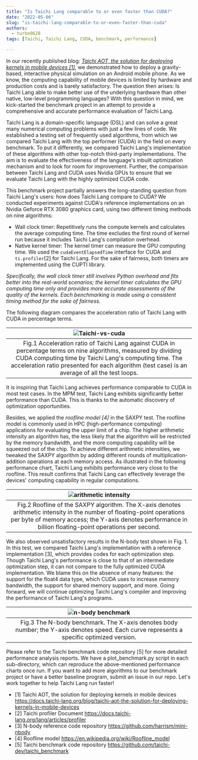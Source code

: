 ```yaml
---
title: "Is Taichi Lang comparable to or even faster than CUDA?"
date: "2022-05-06"
slug: "is-taichi-lang-comparable-to-or-even-faster-than-cuda"
authors:
  - turbo0628
tags: [Taichi, Taichi Lang, CUDA, benchmark, performance]

---
```


In our recently published blog: *[Taichi AOT, the solution for deploying kernels in mobile devices [1]](https://docs.taichi-lang.org/blog/taichi-aot-the-solution-for-deploying-kernels-in-mobile-devices)*, we demonstrated how to deploy a gravity-based, interactive physical simulation on an Android mobile phone. As we know, the computing capability of mobile devices is limited by hardware and production costs and is barely satisfactory. The question then arises: Is Taichi Lang able to make better use of the underlying hardware than other native, low-level programming languages? With this question in mind, we kick-started the benchmark project in an attempt to provide a comprehensive and accurate performance evaluation of Taichi Lang.

Taichi Lang is a domain-specific language (DSL) and can solve a great many numerical computing problems with just a few lines of code. We established a testing set of frequently used algorithms, from which we compared Taichi Lang with the top performer (CUDA) in the field on every benchmark. To put it differently, we compared Taichi Lang's implementation of these algorithms with other top-notch third-party implementations. The aim is to evaluate the effectiveness of the language's inbuilt optimization mechanism and to look for room for improvement. Further, the comparison between Taichi Lang and CUDA uses Nvidia GPUs to ensure that we evaluate Taichi Lang with the highly optimized CUDA code.

<!--truncate-->

This benchmark project partially answers the long-standing question from Taichi Lang's users: how does Taichi Lang compare to CUDA? We conducted experiments against CUDA's reference implementations on an Nvidia Geforce RTX 3080 graphics card, using two different timing methods on nine algorithms:

- Wall clock timer: Repetitively runs the compute kernels and calculates the average computing time. The time excludes the first round of kernel run because it includes Taichi Lang's compilation overhead.
- Native kernel timer: The kernel timer can measure the GPU computing time. We used the `cudaEventElapsedTime` interface for CUDA and `ti.profiler`[2] for Taichi Lang. For the sake of fairness, both timers are implemented using the CUPTI library.

*Specifically, the wall clock timer still involves Python overhead and fits better into the real-world scenarios; the kernel timer calculates the GPU computing time only and provides more accurate assessments of the quality of the kernels. Each benchmarking is made using a consistent timing method for the sake of fairness.*

The following diagram compares the acceleration ratio of Taichi Lang with CUDA in percentage terms. 

|![Taichi-vs-cuda](https://user-images.githubusercontent.com/93570324/167157162-1f336f55-6882-4630-a952-4e2bca1b3c5a.png)|
|:--:|
| Fig.1 Acceleration ratio of Taichi Lang against CUDA in percentage terms on nine algorithms, measured by dividing CUDA computing time by Taichi Lang's computing time. The acceleration ratio presented for each algorithm (test case) is an average of all the test loops.   |

It is inspiring that Taichi Lang achieves performance comparable to CUDA in most test cases. In the MPM test, Taichi Lang exhibits significantly better performance than CUDA. This is thanks to the automatic discovery of optimization opportunities.

Besides, we applied the *roofline model [4]* in the SAXPY test. The roofline model is commonly used in HPC (high-performance computing) applications for evaluating the upper limit of a chip. The higher arithmetic intensity an algorithm has, the less likely that the algorithm will be restricted by the memory bandwidth, and the more computing capability will be squeezed out of the chip. To achieve different arithmetic intensities, we tweaked the SAXPY algorithm by adding different rounds of multiplication-addition operations at each memory access. As illustrated in the following performance chart, Taichi Lang exhibits performance very close to the roofline. This result confirms that Taichi Lang can effectively leverage the devices' computing capability in regular computations.

| ![arithmetic intensity](https://user-images.githubusercontent.com/93570324/167157241-3c901cd5-8ca1-4cfe-8e25-554155374d14.png) |
|:--:|
| Fig.2 Roofline of the SAXPY algorithm. The X-axis denotes arithmetic intensity in the number of floating-point operations per byte of memory access; the Y-axis denotes performance in billion floating-point operations per second. |

We also observed unsatisfactory results in the N-body test shown in Fig. 1. In this test, we compared Taichi Lang's implementation with a reference implementation [3], which provides codes for each optimization step. Though Taichi Lang's performance is close to that of an intermediate optimization step, it can not compare to the fully optimized CUDA implementation. We blame this on the absence of many features: the support for the float4 data type, which CUDA uses to increase memory bandwidth, the support for shared memory support, and more. Going forward, we will continue optimizing Taichi Lang's compiler and improving the performance of Taichi Lang's programs.

| ![n-body benchmark](https://user-images.githubusercontent.com/93570324/167157281-7a59ca54-5222-4e6d-8735-d544acc4a40a.png) |
|:--:|
| Fig.3 The N-body benchmark. The X-axis denotes body number; the Y-axis denotes speed. Each curve represents a specific optimized version. |

Please refer to the Taichi benchmark code repository [5] for more detailed performance analysis reports. We have a plot_benchmark.py script in each sub-directory, which can reproduce the above-mentioned performance charts once run. If you want to add more algorithms to our benchmark project or have a better baseline program, submit an issue in our repo. Let's work together to help Taichi Lang run faster!

- [1] Taichi AOT, the solution for deploying kernels in mobile devices https://docs.taichi-lang.org/blog/taichi-aot-the-solution-for-deploying-kernels-in-mobile-devices  
- [2] Taichi profiler Document https://docs.taichi-lang.org/lang/articles/profiler
- [3] N-body reference code repository https://github.com/harrism/mini-nbody
- [4] Roofline model https://en.wikipedia.org/wiki/Roofline_model
- [5] Taichi benchmark code repository https://github.com/taichi-dev/taichi_benchmark









